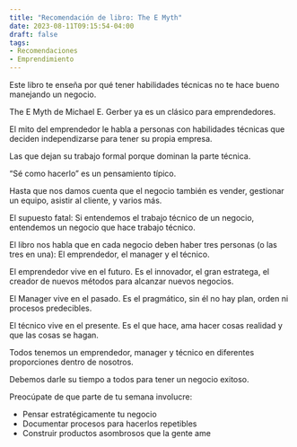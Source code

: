 ```yaml
---
title: "Recomendación de libro: The E Myth"
date: 2023-08-11T09:15:54-04:00
draft: false
tags:
- Recomendaciones
- Emprendimiento
---
```

Este libro te enseña por qué tener habilidades técnicas no te hace bueno manejando un negocio.

The E Myth de Michael E. Gerber ya es un clásico para emprendedores.

El mito del emprendedor le habla a personas con habilidades técnicas que deciden independizarse para tener su propia empresa.

Las que dejan su trabajo formal porque dominan la parte técnica.

“Sé como hacerlo” es un pensamiento típico.

Hasta que nos damos cuenta que el negocio también es vender, gestionar un equipo, asistir al cliente, y varios más.

El supuesto fatal: Si entendemos el trabajo técnico de un negocio, entendemos un negocio que hace trabajo técnico.

El libro nos habla que en cada negocio deben haber tres personas (o las tres en una): El emprendedor, el manager y el técnico.

El emprendedor vive en el futuro. Es el innovador, el gran estratega, el creador de nuevos métodos para alcanzar nuevos negocios.

El Manager vive en el pasado. Es el pragmático, sin él no hay plan, orden ni procesos predecibles.

El técnico vive en el presente. Es el que hace, ama hacer cosas realidad y que las cosas se hagan.

Todos tenemos un emprendedor, manager y técnico en diferentes proporciones dentro de nosotros.

Debemos darle su tiempo a todos para tener un negocio exitoso.

Preocúpate de que parte de tu semana involucre:

- Pensar estratégicamente tu negocio
- Documentar procesos para hacerlos repetibles
- Construir productos asombrosos que la gente ame
